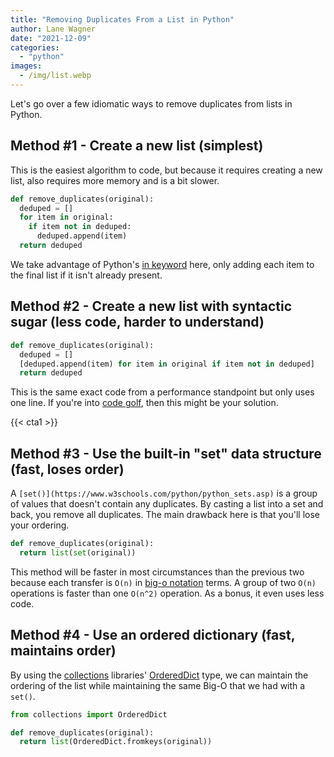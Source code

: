```yaml
---
title: "Removing Duplicates From a List in Python"
author: Lane Wagner
date: "2021-12-09"
categories: 
  - "python"
images:
  - /img/list.webp
---
```


Let's go over a few idiomatic ways to remove duplicates from lists in Python.

## Method #1 - Create a new list (simplest)

This is the easiest algorithm to code, but because it requires creating a new list, also requires more memory and is a bit slower.

```py
def remove_duplicates(original):
  deduped = []
  for item in original:
    if item not in deduped:
      deduped.append(item)
  return deduped
```

We take advantage of Python's [in keyword](https://www.w3schools.com/python/ref_keyword_in.asp) here, only adding each item to the final list if it isn't already present.

## Method #2 - Create a new list with syntactic sugar (less code, harder to understand)

```py
def remove_duplicates(original):
  deduped = []
  [deduped.append(item) for item in original if item not in deduped]
  return deduped
```

This is the same exact code from a performance standpoint but only uses one line. If you're into [code golf](https://code.golf/), then this might be your solution.

{{< cta1 >}}

## Method #3 - Use the built-in "set" data structure (fast, loses order)

A `[set()](https://www.w3schools.com/python/python_sets.asp)` is a group of values that doesn't contain any duplicates. By casting a list into a set and back, you remove all duplicates. The main drawback here is that you'll lose your ordering.

```py
def remove_duplicates(original):
  return list(set(original))
```

This method will be faster in most circumstances than the previous two because each transfer is `O(n)` in [big-o notation](https://qvault.io/big-o-algorithms-course/) terms. A group of two `O(n)` operations is faster than one `O(n^2)` operation. As a bonus, it even uses less code.

## Method #4 - Use an ordered dictionary (fast, maintains order)

By using the [collections](https://docs.python.org/3/library/collections.html) libraries' [OrderedDict](https://docs.python.org/3/library/collections.html#collections.OrderedDict) type, we can maintain the ordering of the list while maintaining the same Big-O that we had with a `set()`.

```py
from collections import OrderedDict

def remove_duplicates(original):
  return list(OrderedDict.fromkeys(original))
```
